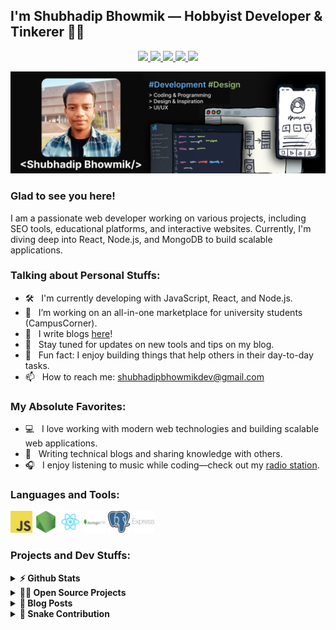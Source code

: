 ## I'm Shubhadip Bhowmik — Hobbyist Developer & Tinkerer 👨‍💻

<div align="center">
  <a href="https://shubhadipbhowmik.vercel.app/?ref=github-profile-readme-badge">
    <img src="https://img.shields.io/badge/-shubhadipbhowmik-3b5998?style=flat&logo=google-chrome&logoColor=white" />
  </a>
  <a href="https://linkedin.com/in/subhadipbhowmik">
    <img src="https://img.shields.io/badge/-@subhadipbhowmik-0e76a8?style=flat&logo=Linkedin&logoColor=white" />
  </a>
  <a href="https://twitter.com/myselfshubhadip">
    <img src="https://img.shields.io/twitter/follow/myselfshubhadip" />
  </a>
  <a href="https://github.com/subhadipbhowmik">
    <img src="https://img.shields.io/github/followers/subhadipbhowmik?label=Follow&style=social" />
  </a>
  <img src="https://visitor-badge.laobi.icu/badge?page_id=subhadipbhowmik.visitor-badge&color=0088cc" />
</div>

![snake](./assets/shubhadip-bhowmik-banner.jpg)

### Glad to see you here!

I am a passionate web developer working on various projects, including SEO tools, educational platforms, and interactive websites. Currently, I'm diving deep into React, Node.js, and MongoDB to build scalable applications.

### Talking about Personal Stuffs:

- 🛠 &nbsp; I'm currently developing with JavaScript, React, and Node.js.
- 🚀 &nbsp; I’m working on an all-in-one marketplace for university students (CampusCorner).
- 💬 &nbsp; I write blogs [here](https://shubhadipbhowmik.vercel.app/blog/?ref=github-profile-readme)!
- 📰 &nbsp; Stay tuned for updates on new tools and tips on my blog.
- 👾 &nbsp; Fun fact: I enjoy building things that help others in their day-to-day tasks.
- 📫 &nbsp; How to reach me: shubhadipbhowmikdev@gmail.com

### My Absolute Favorites:

- 💻 &nbsp; I love working with modern web technologies and building scalable web applications.
- 📰 &nbsp; Writing technical blogs and sharing knowledge with others.
- 🎧 &nbsp; I enjoy listening to music while coding—check out my [radio station](https://freecodecampradio.com).

### Languages and Tools:

<code><img height="35" src="https://raw.githubusercontent.com/github/explore/80688e429a7d4ef2fca1e82350fe8e3517d3494d/topics/javascript/javascript.png" alt="javascript"></code>
<code><img height="35" src="https://raw.githubusercontent.com/github/explore/80688e429a7d4ef2fca1e82350fe8e3517d3494d/topics/nodejs/nodejs.png" alt="nodejs"></code>
<code><img height="35" src="https://raw.githubusercontent.com/github/explore/80688e429a7d4ef2fca1e82350fe8e3517d3494d/topics/react/react.png" alt="react"></code>
<code><img height="35" src="https://raw.githubusercontent.com/github/explore/80688e429a7d4ef2fca1e82350fe8e3517d3494d/topics/mongodb/mongodb.png" alt="mongodb"></code>
<code><img height="35" src="https://raw.githubusercontent.com/github/explore/80688e429a7d4ef2fca1e82350fe8e3517d3494d/topics/postgresql/postgresql.png" alt="postgresql"></code>
<code><img height="35" src="https://raw.githubusercontent.com/github/explore/80688e429a7d4ef2fca1e82350fe8e3517d3494d/topics/express/express.png" alt="express"></code>

### Projects and Dev Stuffs:

<details>	
  <summary><b>⚡ Github Stats</b></summary>

  <img height="170em" src="https://grs-akash.vercel.app/api?username=subhadipbhowmik&show_icons=false&hide_border=true&count_private=true&show_icons=true&theme=radical&rank_icon=percentile" />
  <img height="170em" src="https://grs-akash.vercel.app/api/top-langs/?username=subhadipbhowmik&hide=html,Jupyter%20Notebook&show_icons=true&hide_border=true&layout=compact&langs_count=8&theme=radical" />
</details>

<details>
  <summary><b>🧑‍🚀 Open Source Projects</b></summary>

  <br />

| 💻 Projects                                                                             | 🌟 Stars                                                                                                                           | 🍴 Forks                                                                                                                           | 🐛 Issues                                                                                                          | 🔔 Pull Requests                                                                                                             | 👨‍💻 Language                                                                                                                 |
| --------------------------------------------------------------------------------------- | ---------------------------------------------------------------------------------------------------------------------------------- | ---------------------------------------------------------------------------------------------------------------------------------- | ------------------------------------------------------------------------------------------------------------------ | ---------------------------------------------------------------------------------------------------------------------------- | --------------------------------------------------------------------------------------------------------------------------- |
| [🔧 OptiSEO](https://github.com/subhadipbhowmik/optiseo)                                | ![Stars](https://img.shields.io/github/stars/subhadipbhowmik/optiseo?style=flat-square&labelColor=343b41)                          | ![Forks](https://img.shields.io/github/forks/subhadipbhowmik/optiseo?style=flat-square&labelColor=343b41)                          | ![Issues](https://img.shields.io/github/issues/subhadipbhowmik/optiseo?style=flat-square)                          | ![Pull Requests](https://img.shields.io/github/issues-pr/subhadipbhowmik/optiseo?style=flat-square)                          | ![Language](https://img.shields.io/github/languages/top/subhadipbhowmik/optiseo?style=flat-square)                          |
| [📍 Campus Corner](https://github.com/subhadipbhowmik/campus-corner)                    | ![Stars](https://img.shields.io/github/stars/subhadipbhowmik/campus-corner?style=flat-square&labelColor=343b41)                    | ![Forks](https://img.shields.io/github/forks/subhadipbhowmik/campus-corner?style=flat-square&labelColor=343b41)                    | ![Issues](https://img.shields.io/github/issues/subhadipbhowmik/campus-corner?style=flat-square)                    | ![Pull Requests](https://img.shields.io/github/issues-pr/subhadipbhowmik/campus-corner?style=flat-square)                    | ![Language](https://img.shields.io/github/languages/top/subhadipbhowmik/campus-corner?style=flat-square)                    |
| [🧬 BioBranch](https://github.com/subhadipbhowmik/bio-branch)                           | ![Stars](https://img.shields.io/github/stars/subhadipbhowmik/bio-branch?style=flat-square&labelColor=343b41)                       | ![Forks](https://img.shields.io/github/forks/subhadipbhowmik/bio-branch?style=flat-square&labelColor=343b41)                       | ![Issues](https://img.shields.io/github/issues/subhadipbhowmik/bio-branch?style=flat-square)                       | ![Pull Requests](https://img.shields.io/github/issues-pr/subhadipbhowmik/bio-branch?style=flat-square)                       | ![Language](https://img.shields.io/github/languages/top/subhadipbhowmik/bio-branch?style=flat-square)                       |
| [💻 30 Days of C++](https://github.com/subhadipbhowmik/30-Days-Of-CPP)                  | ![Stars](https://img.shields.io/github/stars/subhadipbhowmik/30-Days-Of-CPP?style=flat-square&labelColor=343b41)                   | ![Forks](https://img.shields.io/github/forks/subhadipbhowmik/30-Days-Of-CPP?style=flat-square&labelColor=343b41)                   | ![Issues](https://img.shields.io/github/issues/subhadipbhowmik/30-Days-Of-CPP?style=flat-square)                   | ![Pull Requests](https://img.shields.io/github/issues-pr/subhadipbhowmik/30-Days-Of-CPP?style=flat-square)                   | ![Language](https://img.shields.io/github/languages/top/subhadipbhowmik/30-Days-Of-CPP?style=flat-square)                   |
| [📑 Contento](https://github.com/subhadipbhowmik/contento)                              | ![Stars](https://img.shields.io/github/stars/subhadipbhowmik/contento?style=flat-square&labelColor=343b41)                         | ![Forks](https://img.shields.io/github/forks/subhadipbhowmik/contento?style=flat-square&labelColor=343b41)                         | ![Issues](https://img.shields.io/github/issues/subhadipbhowmik/contento?style=flat-square)                         | ![Pull Requests](https://img.shields.io/github/issues-pr/subhadipbhowmik/contento?style=flat-square)                         | ![Language](https://img.shields.io/github/languages/top/subhadipbhowmik/contento?style=flat-square)                         |
| [🎓 CU Calculator](https://github.com/subhadipbhowmik/chandigarh-university-calculator) | ![Stars](https://img.shields.io/github/stars/subhadipbhowmik/chandigarh-university-calculator?style=flat-square&labelColor=343b41) | ![Forks](https://img.shields.io/github/forks/subhadipbhowmik/chandigarh-university-calculator?style=flat-square&labelColor=343b41) | ![Issues](https://img.shields.io/github/issues/subhadipbhowmik/chandigarh-university-calculator?style=flat-square) | ![Pull Requests](https://img.shields.io/github/issues-pr/subhadipbhowmik/chandigarh-university-calculator?style=flat-square) | ![Language](https://img.shields.io/github/languages/top/subhadipbhowmik/chandigarh-university-calculator?style=flat-square) |

</details>

<details>
  <summary><b>📝 Blog Posts</b></summary>

  <!-- BLOG-POST-LIST:START -->
- [Top Best Online Radio Stations for Programmers](https://shubhadipbhowmik.vercel.app/blog/top-best-online-radio-station-for-programmers/)
 - [5 Strategies to Learn Better and Faster as a Software Engineer](https://shubhadipbhowmik.vercel.app/blog/5-strategies-to-learn-better-and-faster-as-a-software-engineer/)
 - [How to Integrate Cal.com in Next.js: A Complete Guide](https://shubhadipbhowmik.vercel.app/blog/how-to-integrate-cal-com-in-nextjs-complete-guide/)
 - [20 Tricky Truthy and Falsy Values in JavaScript with Solutions](https://shubhadipbhowmik.vercel.app/blog/20-tricky-javascript-truthy-and-falsy-values-with-solutions-for-beginners-and-advanced-developers/)
 - [21 Lessons I Learned at 21: Reflections on Growth and Self-Discovery](https://shubhadipbhowmik.vercel.app/blog/21-lessons-at-21-self-discovery-shubhadip-bhowmik/)
 - [PhonePe Payment Gateway Integration using React, Node, Express](https://shubhadipbhowmik.vercel.app/blog/phonepe-payment-gateway-integration-using-node-js-and-express-js/)
 - [My Experience at the Dussehra Mela in Chandigarh](https://shubhadipbhowmik.vercel.app/blog/my-dusshera-experience-in-chandigarh/)
 - [A Thoughtful and Heartfelt Letter to God Filled with Gratitude](https://shubhadipbhowmik.vercel.app/blog/letter-to-god/)

- [Top Best Online Radio Stations for Programmers](https://shubhadipbhowmik.vercel.app/blog/top-best-online-radio-station-for-programmers/)
 - [5 Strategies to Learn Better and Faster as a Software Engineer](https://shubhadipbhowmik.vercel.app/blog/5-strategies-to-learn-better-and-faster-as-a-software-engineer/)
 - [How to Integrate Cal.com in Next.js: A Complete Guide](https://shubhadipbhowmik.vercel.app/blog/how-to-integrate-cal-com-in-nextjs-complete-guide/)
 - [20 Tricky Truthy and Falsy Values in JavaScript with Solutions](https://shubhadipbhowmik.vercel.app/blog/20-tricky-javascript-truthy-and-falsy-values-with-solutions-for-beginners-and-advanced-developers/)
 - [21 Lessons I Learned at 21: Reflections on Growth and Self-Discovery](https://shubhadipbhowmik.vercel.app/blog/21-lessons-at-21-self-discovery-shubhadip-bhowmik/)
 - [PhonePe Payment Gateway Integration using React, Node, Express](https://shubhadipbhowmik.vercel.app/blog/phonepe-payment-gateway-integration-using-node-js-and-express-js/)
 - [My Experience at the Dussehra Mela in Chandigarh](https://shubhadipbhowmik.vercel.app/blog/my-dusshera-experience-in-chandigarh/)
 - [A Thoughtful and Heartfelt Letter to God Filled with Gratitude](https://shubhadipbhowmik.vercel.app/blog/letter-to-god/)

- [Top Best Online Radio Stations for Programmers](https://shubhadipbhowmik.vercel.app/blog/top-best-online-radio-station-for-programmers/)
 - [5 Strategies to Learn Better and Faster as a Software Engineer](https://shubhadipbhowmik.vercel.app/blog/5-strategies-to-learn-better-and-faster-as-a-software-engineer/)
 - [How to Integrate Cal.com in Next.js: A Complete Guide](https://shubhadipbhowmik.vercel.app/blog/how-to-integrate-cal-com-in-nextjs-complete-guide/)
 - [20 Tricky Truthy and Falsy Values in JavaScript with Solutions](https://shubhadipbhowmik.vercel.app/blog/20-tricky-javascript-truthy-and-falsy-values-with-solutions-for-beginners-and-advanced-developers/)
 - [21 Lessons I Learned at 21: Reflections on Growth and Self-Discovery](https://shubhadipbhowmik.vercel.app/blog/21-lessons-at-21-self-discovery-shubhadip-bhowmik/)
 - [PhonePe Payment Gateway Integration using React, Node, Express](https://shubhadipbhowmik.vercel.app/blog/phonepe-payment-gateway-integration-using-node-js-and-express-js/)
 - [My Experience at the Dussehra Mela in Chandigarh](https://shubhadipbhowmik.vercel.app/blog/my-dusshera-experience-in-chandigarh/)
 - [A Thoughtful and Heartfelt Letter to God Filled with Gratitude](https://shubhadipbhowmik.vercel.app/blog/letter-to-god/)

- [Top Best Online Radio Stations for Programmers](https://shubhadipbhowmik.vercel.app/blog/top-best-online-radio-station-for-programmers/)
 - [5 Strategies to Learn Better and Faster as a Software Engineer](https://shubhadipbhowmik.vercel.app/blog/5-strategies-to-learn-better-and-faster-as-a-software-engineer/)
 - [How to Integrate Cal.com in Next.js: A Complete Guide](https://shubhadipbhowmik.vercel.app/blog/how-to-integrate-cal-com-in-nextjs-complete-guide/)
 - [20 Tricky Truthy and Falsy Values in JavaScript with Solutions](https://shubhadipbhowmik.vercel.app/blog/20-tricky-javascript-truthy-and-falsy-values-with-solutions-for-beginners-and-advanced-developers/)
 - [21 Lessons I Learned at 21: Reflections on Growth and Self-Discovery](https://shubhadipbhowmik.vercel.app/blog/21-lessons-at-21-self-discovery-shubhadip-bhowmik/)
 - [PhonePe Payment Gateway Integration using React, Node, Express](https://shubhadipbhowmik.vercel.app/blog/phonepe-payment-gateway-integration-using-node-js-and-express-js/)
 - [My Experience at the Dussehra Mela in Chandigarh](https://shubhadipbhowmik.vercel.app/blog/my-dusshera-experience-in-chandigarh/)
 - [A Thoughtful and Heartfelt Letter to God Filled with Gratitude](https://shubhadipbhowmik.vercel.app/blog/letter-to-god/)

- [Top Best Online Radio Stations for Programmers](https://shubhadipbhowmik.vercel.app/blog/top-best-online-radio-station-for-programmers/)
 - [5 Strategies to Learn Better and Faster as a Software Engineer](https://shubhadipbhowmik.vercel.app/blog/5-strategies-to-learn-better-and-faster-as-a-software-engineer/)
 - [How to Integrate Cal.com in Next.js: A Complete Guide](https://shubhadipbhowmik.vercel.app/blog/how-to-integrate-cal-com-in-nextjs-complete-guide/)
 - [20 Tricky Truthy and Falsy Values in JavaScript with Solutions](https://shubhadipbhowmik.vercel.app/blog/20-tricky-javascript-truthy-and-falsy-values-with-solutions-for-beginners-and-advanced-developers/)
 - [21 Lessons I Learned at 21: Reflections on Growth and Self-Discovery](https://shubhadipbhowmik.vercel.app/blog/21-lessons-at-21-self-discovery-shubhadip-bhowmik/)
 - [PhonePe Payment Gateway Integration using React, Node, Express](https://shubhadipbhowmik.vercel.app/blog/phonepe-payment-gateway-integration-using-node-js-and-express-js/)
 - [My Experience at the Dussehra Mela in Chandigarh](https://shubhadipbhowmik.vercel.app/blog/my-dusshera-experience-in-chandigarh/)
 - [A Thoughtful and Heartfelt Letter to God Filled with Gratitude](https://shubhadipbhowmik.vercel.app/blog/letter-to-god/)

- [Top Best Online Radio Stations for Programmers](https://shubhadipbhowmik.vercel.app/blog/top-best-online-radio-station-for-programmers/)
 - [5 Strategies to Learn Better and Faster as a Software Engineer](https://shubhadipbhowmik.vercel.app/blog/5-strategies-to-learn-better-and-faster-as-a-software-engineer/)
 - [How to Integrate Cal.com in Next.js: A Complete Guide](https://shubhadipbhowmik.vercel.app/blog/how-to-integrate-cal-com-in-nextjs-complete-guide/)
 - [20 Tricky Truthy and Falsy Values in JavaScript with Solutions](https://shubhadipbhowmik.vercel.app/blog/20-tricky-javascript-truthy-and-falsy-values-with-solutions-for-beginners-and-advanced-developers/)
 - [21 Lessons I Learned at 21: Reflections on Growth and Self-Discovery](https://shubhadipbhowmik.vercel.app/blog/21-lessons-at-21-self-discovery-shubhadip-bhowmik/)
 - [PhonePe Payment Gateway Integration using React, Node, Express](https://shubhadipbhowmik.vercel.app/blog/phonepe-payment-gateway-integration-using-node-js-and-express-js/)
 - [My Experience at the Dussehra Mela in Chandigarh](https://shubhadipbhowmik.vercel.app/blog/my-dusshera-experience-in-chandigarh/)
 - [A Thoughtful and Heartfelt Letter to God Filled with Gratitude](https://shubhadipbhowmik.vercel.app/blog/letter-to-god/)

- [Top Best Online Radio Stations for Programmers](https://shubhadipbhowmik.vercel.app/blog/top-best-online-radio-station-for-programmers/)
 - [5 Strategies to Learn Better and Faster as a Software Engineer](https://shubhadipbhowmik.vercel.app/blog/5-strategies-to-learn-better-and-faster-as-a-software-engineer/)
 - [How to Integrate Cal.com in Next.js: A Complete Guide](https://shubhadipbhowmik.vercel.app/blog/how-to-integrate-cal-com-in-nextjs-complete-guide/)
 - [20 Tricky Truthy and Falsy Values in JavaScript with Solutions](https://shubhadipbhowmik.vercel.app/blog/20-tricky-javascript-truthy-and-falsy-values-with-solutions-for-beginners-and-advanced-developers/)
 - [21 Lessons I Learned at 21: Reflections on Growth and Self-Discovery](https://shubhadipbhowmik.vercel.app/blog/21-lessons-at-21-self-discovery-shubhadip-bhowmik/)
 - [PhonePe Payment Gateway Integration using React, Node, Express](https://shubhadipbhowmik.vercel.app/blog/phonepe-payment-gateway-integration-using-node-js-and-express-js/)
 - [My Experience at the Dussehra Mela in Chandigarh](https://shubhadipbhowmik.vercel.app/blog/my-dusshera-experience-in-chandigarh/)
 - [A Thoughtful and Heartfelt Letter to God Filled with Gratitude](https://shubhadipbhowmik.vercel.app/blog/letter-to-god/)

- [Top Best Online Radio Stations for Programmers](https://shubhadipbhowmik.vercel.app/blog/top-best-online-radio-station-for-programmers/)
 - [5 Strategies to Learn Better and Faster as a Software Engineer](https://shubhadipbhowmik.vercel.app/blog/5-strategies-to-learn-better-and-faster-as-a-software-engineer/)
 - [How to Integrate Cal.com in Next.js: A Complete Guide](https://shubhadipbhowmik.vercel.app/blog/how-to-integrate-cal-com-in-nextjs-complete-guide/)
 - [20 Tricky Truthy and Falsy Values in JavaScript with Solutions](https://shubhadipbhowmik.vercel.app/blog/20-tricky-javascript-truthy-and-falsy-values-with-solutions-for-beginners-and-advanced-developers/)
 - [21 Lessons I Learned at 21: Reflections on Growth and Self-Discovery](https://shubhadipbhowmik.vercel.app/blog/21-lessons-at-21-self-discovery-shubhadip-bhowmik/)
 - [PhonePe Payment Gateway Integration using React, Node, Express](https://shubhadipbhowmik.vercel.app/blog/phonepe-payment-gateway-integration-using-node-js-and-express-js/)
 - [My Experience at the Dussehra Mela in Chandigarh](https://shubhadipbhowmik.vercel.app/blog/my-dusshera-experience-in-chandigarh/)
 - [A Thoughtful and Heartfelt Letter to God Filled with Gratitude](https://shubhadipbhowmik.vercel.app/blog/letter-to-god/)

- [Top Best Online Radio Stations for Programmers](https://shubhadipbhowmik.vercel.app/blog/top-best-online-radio-station-for-programmers/)
 - [5 Strategies to Learn Better and Faster as a Software Engineer](https://shubhadipbhowmik.vercel.app/blog/5-strategies-to-learn-better-and-faster-as-a-software-engineer/)
 - [How to Integrate Cal.com in Next.js: A Complete Guide](https://shubhadipbhowmik.vercel.app/blog/how-to-integrate-cal-com-in-nextjs-complete-guide/)
 - [20 Tricky Truthy and Falsy Values in JavaScript with Solutions](https://shubhadipbhowmik.vercel.app/blog/20-tricky-javascript-truthy-and-falsy-values-with-solutions-for-beginners-and-advanced-developers/)
 - [21 Lessons I Learned at 21: Reflections on Growth and Self-Discovery](https://shubhadipbhowmik.vercel.app/blog/21-lessons-at-21-self-discovery-shubhadip-bhowmik/)
 - [PhonePe Payment Gateway Integration using React, Node, Express](https://shubhadipbhowmik.vercel.app/blog/phonepe-payment-gateway-integration-using-node-js-and-express-js/)
 - [My Experience at the Dussehra Mela in Chandigarh](https://shubhadipbhowmik.vercel.app/blog/my-dusshera-experience-in-chandigarh/)
 - [A Thoughtful and Heartfelt Letter to God Filled with Gratitude](https://shubhadipbhowmik.vercel.app/blog/letter-to-god/)

- [Top Best Online Radio Stations for Programmers](https://shubhadipbhowmik.vercel.app/blog/top-best-online-radio-station-for-programmers/)
 - [5 Strategies to Learn Better and Faster as a Software Engineer](https://shubhadipbhowmik.vercel.app/blog/5-strategies-to-learn-better-and-faster-as-a-software-engineer/)
 - [How to Integrate Cal.com in Next.js: A Complete Guide](https://shubhadipbhowmik.vercel.app/blog/how-to-integrate-cal-com-in-nextjs-complete-guide/)
 - [20 Tricky Truthy and Falsy Values in JavaScript with Solutions](https://shubhadipbhowmik.vercel.app/blog/20-tricky-javascript-truthy-and-falsy-values-with-solutions-for-beginners-and-advanced-developers/)
 - [21 Lessons I Learned at 21: Reflections on Growth and Self-Discovery](https://shubhadipbhowmik.vercel.app/blog/21-lessons-at-21-self-discovery-shubhadip-bhowmik/)
 - [PhonePe Payment Gateway Integration using React, Node, Express](https://shubhadipbhowmik.vercel.app/blog/phonepe-payment-gateway-integration-using-node-js-and-express-js/)
 - [My Experience at the Dussehra Mela in Chandigarh](https://shubhadipbhowmik.vercel.app/blog/my-dusshera-experience-in-chandigarh/)
 - [A Thoughtful and Heartfelt Letter to God Filled with Gratitude](https://shubhadipbhowmik.vercel.app/blog/letter-to-god/)

- [Top Best Online Radio Stations for Programmers](https://shubhadipbhowmik.vercel.app/blog/top-best-online-radio-station-for-programmers/)
 - [5 Strategies to Learn Better and Faster as a Software Engineer](https://shubhadipbhowmik.vercel.app/blog/5-strategies-to-learn-better-and-faster-as-a-software-engineer/)
 - [How to Integrate Cal.com in Next.js: A Complete Guide](https://shubhadipbhowmik.vercel.app/blog/how-to-integrate-cal-com-in-nextjs-complete-guide/)
 - [20 Tricky Truthy and Falsy Values in JavaScript with Solutions](https://shubhadipbhowmik.vercel.app/blog/20-tricky-javascript-truthy-and-falsy-values-with-solutions-for-beginners-and-advanced-developers/)
 - [21 Lessons I Learned at 21: Reflections on Growth and Self-Discovery](https://shubhadipbhowmik.vercel.app/blog/21-lessons-at-21-self-discovery-shubhadip-bhowmik/)
 - [PhonePe Payment Gateway Integration using React, Node, Express](https://shubhadipbhowmik.vercel.app/blog/phonepe-payment-gateway-integration-using-node-js-and-express-js/)
 - [My Experience at the Dussehra Mela in Chandigarh](https://shubhadipbhowmik.vercel.app/blog/my-dusshera-experience-in-chandigarh/)
 - [A Thoughtful and Heartfelt Letter to God Filled with Gratitude](https://shubhadipbhowmik.vercel.app/blog/letter-to-god/)

- [Top Best Online Radio Stations for Programmers](https://shubhadipbhowmik.vercel.app/blog/top-best-online-radio-station-for-programmers/)
 - [5 Strategies to Learn Better and Faster as a Software Engineer](https://shubhadipbhowmik.vercel.app/blog/5-strategies-to-learn-better-and-faster-as-a-software-engineer/)
 - [How to Integrate Cal.com in Next.js: A Complete Guide](https://shubhadipbhowmik.vercel.app/blog/how-to-integrate-cal-com-in-nextjs-complete-guide/)
 - [20 Tricky Truthy and Falsy Values in JavaScript with Solutions](https://shubhadipbhowmik.vercel.app/blog/20-tricky-javascript-truthy-and-falsy-values-with-solutions-for-beginners-and-advanced-developers/)
 - [21 Lessons I Learned at 21: Reflections on Growth and Self-Discovery](https://shubhadipbhowmik.vercel.app/blog/21-lessons-at-21-self-discovery-shubhadip-bhowmik/)
 - [PhonePe Payment Gateway Integration using React, Node, Express](https://shubhadipbhowmik.vercel.app/blog/phonepe-payment-gateway-integration-using-node-js-and-express-js/)
 - [My Experience at the Dussehra Mela in Chandigarh](https://shubhadipbhowmik.vercel.app/blog/my-dusshera-experience-in-chandigarh/)
 - [A Thoughtful and Heartfelt Letter to God Filled with Gratitude](https://shubhadipbhowmik.vercel.app/blog/letter-to-god/)

- [Top Best Online Radio Stations for Programmers](https://shubhadipbhowmik.vercel.app/blog/top-best-online-radio-station-for-programmers/)
 - [5 Strategies to Learn Better and Faster as a Software Engineer](https://shubhadipbhowmik.vercel.app/blog/5-strategies-to-learn-better-and-faster-as-a-software-engineer/)
 - [How to Integrate Cal.com in Next.js: A Complete Guide](https://shubhadipbhowmik.vercel.app/blog/how-to-integrate-cal-com-in-nextjs-complete-guide/)
 - [20 Tricky Truthy and Falsy Values in JavaScript with Solutions](https://shubhadipbhowmik.vercel.app/blog/20-tricky-javascript-truthy-and-falsy-values-with-solutions-for-beginners-and-advanced-developers/)
 - [21 Lessons I Learned at 21: Reflections on Growth and Self-Discovery](https://shubhadipbhowmik.vercel.app/blog/21-lessons-at-21-self-discovery-shubhadip-bhowmik/)
 - [PhonePe Payment Gateway Integration using React, Node, Express](https://shubhadipbhowmik.vercel.app/blog/phonepe-payment-gateway-integration-using-node-js-and-express-js/)
 - [My Experience at the Dussehra Mela in Chandigarh](https://shubhadipbhowmik.vercel.app/blog/my-dusshera-experience-in-chandigarh/)
 - [A Thoughtful and Heartfelt Letter to God Filled with Gratitude](https://shubhadipbhowmik.vercel.app/blog/letter-to-god/)

- [Top Best Online Radio Stations for Programmers](https://shubhadipbhowmik.vercel.app/blog/top-best-online-radio-station-for-programmers/)
 - [5 Strategies to Learn Better and Faster as a Software Engineer](https://shubhadipbhowmik.vercel.app/blog/5-strategies-to-learn-better-and-faster-as-a-software-engineer/)
 - [How to Integrate Cal.com in Next.js: A Complete Guide](https://shubhadipbhowmik.vercel.app/blog/how-to-integrate-cal-com-in-nextjs-complete-guide/)
 - [20 Tricky Truthy and Falsy Values in JavaScript with Solutions](https://shubhadipbhowmik.vercel.app/blog/20-tricky-javascript-truthy-and-falsy-values-with-solutions-for-beginners-and-advanced-developers/)
 - [21 Lessons I Learned at 21: Reflections on Growth and Self-Discovery](https://shubhadipbhowmik.vercel.app/blog/21-lessons-at-21-self-discovery-shubhadip-bhowmik/)
 - [PhonePe Payment Gateway Integration using React, Node, Express](https://shubhadipbhowmik.vercel.app/blog/phonepe-payment-gateway-integration-using-node-js-and-express-js/)
 - [My Experience at the Dussehra Mela in Chandigarh](https://shubhadipbhowmik.vercel.app/blog/my-dusshera-experience-in-chandigarh/)
 - [A Thoughtful and Heartfelt Letter to God Filled with Gratitude](https://shubhadipbhowmik.vercel.app/blog/letter-to-god/)

- [Top Best Online Radio Stations for Programmers](https://shubhadipbhowmik.vercel.app/blog/top-best-online-radio-station-for-programmers/)
 - [5 Strategies to Learn Better and Faster as a Software Engineer](https://shubhadipbhowmik.vercel.app/blog/5-strategies-to-learn-better-and-faster-as-a-software-engineer/)
 - [How to Integrate Cal.com in Next.js: A Complete Guide](https://shubhadipbhowmik.vercel.app/blog/how-to-integrate-cal-com-in-nextjs-complete-guide/)
 - [20 Tricky Truthy and Falsy Values in JavaScript with Solutions](https://shubhadipbhowmik.vercel.app/blog/20-tricky-javascript-truthy-and-falsy-values-with-solutions-for-beginners-and-advanced-developers/)
 - [21 Lessons I Learned at 21: Reflections on Growth and Self-Discovery](https://shubhadipbhowmik.vercel.app/blog/21-lessons-at-21-self-discovery-shubhadip-bhowmik/)
 - [PhonePe Payment Gateway Integration using React, Node, Express](https://shubhadipbhowmik.vercel.app/blog/phonepe-payment-gateway-integration-using-node-js-and-express-js/)
 - [My Experience at the Dussehra Mela in Chandigarh](https://shubhadipbhowmik.vercel.app/blog/my-dusshera-experience-in-chandigarh/)
 - [A Thoughtful and Heartfelt Letter to God Filled with Gratitude](https://shubhadipbhowmik.vercel.app/blog/letter-to-god/)

- [Top Best Online Radio Stations for Programmers](https://shubhadipbhowmik.vercel.app/blog/top-best-online-radio-station-for-programmers/)
 - [5 Strategies to Learn Better and Faster as a Software Engineer](https://shubhadipbhowmik.vercel.app/blog/5-strategies-to-learn-better-and-faster-as-a-software-engineer/)
 - [How to Integrate Cal.com in Next.js: A Complete Guide](https://shubhadipbhowmik.vercel.app/blog/how-to-integrate-cal-com-in-nextjs-complete-guide/)
 - [20 Tricky Truthy and Falsy Values in JavaScript with Solutions](https://shubhadipbhowmik.vercel.app/blog/20-tricky-javascript-truthy-and-falsy-values-with-solutions-for-beginners-and-advanced-developers/)
 - [21 Lessons I Learned at 21: Reflections on Growth and Self-Discovery](https://shubhadipbhowmik.vercel.app/blog/21-lessons-at-21-self-discovery-shubhadip-bhowmik/)
 - [PhonePe Payment Gateway Integration using React, Node, Express](https://shubhadipbhowmik.vercel.app/blog/phonepe-payment-gateway-integration-using-node-js-and-express-js/)
 - [My Experience at the Dussehra Mela in Chandigarh](https://shubhadipbhowmik.vercel.app/blog/my-dusshera-experience-in-chandigarh/)
 - [A Thoughtful and Heartfelt Letter to God Filled with Gratitude](https://shubhadipbhowmik.vercel.app/blog/letter-to-god/)

- [Top Best Online Radio Stations for Programmers](https://shubhadipbhowmik.vercel.app/blog/top-best-online-radio-station-for-programmers/)
 - [5 Strategies to Learn Better and Faster as a Software Engineer](https://shubhadipbhowmik.vercel.app/blog/5-strategies-to-learn-better-and-faster-as-a-software-engineer/)
 - [How to Integrate Cal.com in Next.js: A Complete Guide](https://shubhadipbhowmik.vercel.app/blog/how-to-integrate-cal-com-in-nextjs-complete-guide/)
 - [20 Tricky Truthy and Falsy Values in JavaScript with Solutions](https://shubhadipbhowmik.vercel.app/blog/20-tricky-javascript-truthy-and-falsy-values-with-solutions-for-beginners-and-advanced-developers/)
 - [21 Lessons I Learned at 21: Reflections on Growth and Self-Discovery](https://shubhadipbhowmik.vercel.app/blog/21-lessons-at-21-self-discovery-shubhadip-bhowmik/)
 - [PhonePe Payment Gateway Integration using React, Node, Express](https://shubhadipbhowmik.vercel.app/blog/phonepe-payment-gateway-integration-using-node-js-and-express-js/)
 - [My Experience at the Dussehra Mela in Chandigarh](https://shubhadipbhowmik.vercel.app/blog/my-dusshera-experience-in-chandigarh/)
 - [A Thoughtful and Heartfelt Letter to God Filled with Gratitude](https://shubhadipbhowmik.vercel.app/blog/letter-to-god/)

- [Top Best Online Radio Stations for Programmers](https://shubhadipbhowmik.vercel.app/blog/top-best-online-radio-station-for-programmers/)
 - [5 Strategies to Learn Better and Faster as a Software Engineer](https://shubhadipbhowmik.vercel.app/blog/5-strategies-to-learn-better-and-faster-as-a-software-engineer/)
 - [How to Integrate Cal.com in Next.js: A Complete Guide](https://shubhadipbhowmik.vercel.app/blog/how-to-integrate-cal-com-in-nextjs-complete-guide/)
 - [20 Tricky Truthy and Falsy Values in JavaScript with Solutions](https://shubhadipbhowmik.vercel.app/blog/20-tricky-javascript-truthy-and-falsy-values-with-solutions-for-beginners-and-advanced-developers/)
 - [21 Lessons I Learned at 21: Reflections on Growth and Self-Discovery](https://shubhadipbhowmik.vercel.app/blog/21-lessons-at-21-self-discovery-shubhadip-bhowmik/)
 - [PhonePe Payment Gateway Integration using React, Node, Express](https://shubhadipbhowmik.vercel.app/blog/phonepe-payment-gateway-integration-using-node-js-and-express-js/)
 - [My Experience at the Dussehra Mela in Chandigarh](https://shubhadipbhowmik.vercel.app/blog/my-dusshera-experience-in-chandigarh/)
 - [A Thoughtful and Heartfelt Letter to God Filled with Gratitude](https://shubhadipbhowmik.vercel.app/blog/letter-to-god/)

- [Top Best Online Radio Stations for Programmers](https://shubhadipbhowmik.vercel.app/blog/top-best-online-radio-station-for-programmers/)
 - [5 Strategies to Learn Better and Faster as a Software Engineer](https://shubhadipbhowmik.vercel.app/blog/5-strategies-to-learn-better-and-faster-as-a-software-engineer/)
 - [How to Integrate Cal.com in Next.js: A Complete Guide](https://shubhadipbhowmik.vercel.app/blog/how-to-integrate-cal-com-in-nextjs-complete-guide/)
 - [20 Tricky Truthy and Falsy Values in JavaScript with Solutions](https://shubhadipbhowmik.vercel.app/blog/20-tricky-javascript-truthy-and-falsy-values-with-solutions-for-beginners-and-advanced-developers/)
 - [21 Lessons I Learned at 21: Reflections on Growth and Self-Discovery](https://shubhadipbhowmik.vercel.app/blog/21-lessons-at-21-self-discovery-shubhadip-bhowmik/)
 - [PhonePe Payment Gateway Integration using React, Node, Express](https://shubhadipbhowmik.vercel.app/blog/phonepe-payment-gateway-integration-using-node-js-and-express-js/)
 - [My Experience at the Dussehra Mela in Chandigarh](https://shubhadipbhowmik.vercel.app/blog/my-dusshera-experience-in-chandigarh/)
 - [A Thoughtful and Heartfelt Letter to God Filled with Gratitude](https://shubhadipbhowmik.vercel.app/blog/letter-to-god/)

- [Top Best Online Radio Stations for Programmers](https://shubhadipbhowmik.vercel.app/blog/top-best-online-radio-station-for-programmers/)
 - [5 Strategies to Learn Better and Faster as a Software Engineer](https://shubhadipbhowmik.vercel.app/blog/5-strategies-to-learn-better-and-faster-as-a-software-engineer/)
 - [How to Integrate Cal.com in Next.js: A Complete Guide](https://shubhadipbhowmik.vercel.app/blog/how-to-integrate-cal-com-in-nextjs-complete-guide/)
 - [20 Tricky Truthy and Falsy Values in JavaScript with Solutions](https://shubhadipbhowmik.vercel.app/blog/20-tricky-javascript-truthy-and-falsy-values-with-solutions-for-beginners-and-advanced-developers/)
 - [21 Lessons I Learned at 21: Reflections on Growth and Self-Discovery](https://shubhadipbhowmik.vercel.app/blog/21-lessons-at-21-self-discovery-shubhadip-bhowmik/)
 - [PhonePe Payment Gateway Integration using React, Node, Express](https://shubhadipbhowmik.vercel.app/blog/phonepe-payment-gateway-integration-using-node-js-and-express-js/)
 - [My Experience at the Dussehra Mela in Chandigarh](https://shubhadipbhowmik.vercel.app/blog/my-dusshera-experience-in-chandigarh/)
 - [A Thoughtful and Heartfelt Letter to God Filled with Gratitude](https://shubhadipbhowmik.vercel.app/blog/letter-to-god/)

- [Top Best Online Radio Stations for Programmers](https://shubhadipbhowmik.vercel.app/blog/top-best-online-radio-station-for-programmers/)
 - [5 Strategies to Learn Better and Faster as a Software Engineer](https://shubhadipbhowmik.vercel.app/blog/5-strategies-to-learn-better-and-faster-as-a-software-engineer/)
 - [20 Tricky Truthy and Falsy Values in JavaScript with Solutions](https://shubhadipbhowmik.vercel.app/blog/20-tricky-javascript-truthy-and-falsy-values-with-solutions-for-beginners-and-advanced-developers/)
 - [21 Lessons I Learned at 21: Reflections on Growth and Self-Discovery](https://shubhadipbhowmik.vercel.app/blog/21-lessons-at-21-self-discovery-shubhadip-bhowmik/)
 - [PhonePe Payment Gateway Integration using React, Node, Express](https://shubhadipbhowmik.vercel.app/blog/phonepe-payment-gateway-integration-using-node-js-and-express-js/)
 - [My Experience at the Dussehra Mela in Chandigarh](https://shubhadipbhowmik.vercel.app/blog/my-dusshera-experience-in-chandigarh/)
 - [A Thoughtful and Heartfelt Letter to God Filled with Gratitude](https://shubhadipbhowmik.vercel.app/blog/letter-to-god/)
 - [Read More](https://shubhadipbhowmik.vercel.app/blog/how-to-integrate-cal-com-in-nextjs-complete-guide/)

- [Top Best Online Radio Stations for Programmers](https://shubhadipbhowmik.vercel.app/blog/top-best-online-radio-station-for-programmers/)
 - [5 Strategies to Learn Better and Faster as a Software Engineer](https://shubhadipbhowmik.vercel.app/blog/5-strategies-to-learn-better-and-faster-as-a-software-engineer/)
 - [How to Integrate Cal.com in Next.js: A Complete Guide](https://shubhadipbhowmik.vercel.app/blog/how-to-integrate-cal-com-in-nextjs-complete-guide/)
 - [20 Tricky Truthy and Falsy Values in JavaScript with Solutions](https://shubhadipbhowmik.vercel.app/blog/20-tricky-javascript-truthy-and-falsy-values-with-solutions-for-beginners-and-advanced-developers/)
 - [21 Lessons I Learned at 21: Reflections on Growth and Self-Discovery](https://shubhadipbhowmik.vercel.app/blog/21-lessons-at-21-self-discovery-shubhadip-bhowmik/)
 - [PhonePe Payment Gateway Integration using React, Node, Express](https://shubhadipbhowmik.vercel.app/blog/phonepe-payment-gateway-integration-using-node-js-and-express-js/)
 - [My Experience at the Dussehra Mela in Chandigarh](https://shubhadipbhowmik.vercel.app/blog/my-dusshera-experience-in-chandigarh/)
 - [A Thoughtful and Heartfelt Letter to God Filled with Gratitude](https://shubhadipbhowmik.vercel.app/blog/letter-to-god/)

- [Top Best Online Radio Stations for Programmers](https://shubhadipbhowmik.vercel.app/blog/top-best-online-radio-station-for-programmers/)
 - [5 Strategies to Learn Better and Faster as a Software Engineer](https://shubhadipbhowmik.vercel.app/blog/5-strategies-to-learn-better-and-faster-as-a-software-engineer/)
 - [How to Integrate Cal.com in Next.js: A Complete Guide](https://shubhadipbhowmik.vercel.app/blog/how-to-integrate-cal-com-in-nextjs-complete-guide/)
 - [20 Tricky Truthy and Falsy Values in JavaScript with Solutions](https://shubhadipbhowmik.vercel.app/blog/20-tricky-javascript-truthy-and-falsy-values-with-solutions-for-beginners-and-advanced-developers/)
 - [21 Lessons I Learned at 21: Reflections on Growth and Self-Discovery](https://shubhadipbhowmik.vercel.app/blog/21-lessons-at-21-self-discovery-shubhadip-bhowmik/)
 - [PhonePe Payment Gateway Integration using React, Node, Express](https://shubhadipbhowmik.vercel.app/blog/phonepe-payment-gateway-integration-using-node-js-and-express-js/)
 - [My Experience at the Dussehra Mela in Chandigarh](https://shubhadipbhowmik.vercel.app/blog/my-dusshera-experience-in-chandigarh/)
 - [A Thoughtful and Heartfelt Letter to God Filled with Gratitude](https://shubhadipbhowmik.vercel.app/blog/letter-to-god/)

- [Top Best Online Radio Stations for Programmers](https://shubhadipbhowmik.vercel.app/blog/top-best-online-radio-station-for-programmers/)
 - [5 Strategies to Learn Better and Faster as a Software Engineer](https://shubhadipbhowmik.vercel.app/blog/5-strategies-to-learn-better-and-faster-as-a-software-engineer/)
 - [How to Integrate Cal.com in Next.js: A Complete Guide](https://shubhadipbhowmik.vercel.app/blog/how-to-integrate-cal-com-in-nextjs-complete-guide/)
 - [20 Tricky Truthy and Falsy Values in JavaScript with Solutions](https://shubhadipbhowmik.vercel.app/blog/20-tricky-javascript-truthy-and-falsy-values-with-solutions-for-beginners-and-advanced-developers/)
 - [21 Lessons I Learned at 21: Reflections on Growth and Self-Discovery](https://shubhadipbhowmik.vercel.app/blog/21-lessons-at-21-self-discovery-shubhadip-bhowmik/)
 - [PhonePe Payment Gateway Integration using React, Node, Express](https://shubhadipbhowmik.vercel.app/blog/phonepe-payment-gateway-integration-using-node-js-and-express-js/)
 - [My Experience at the Dussehra Mela in Chandigarh](https://shubhadipbhowmik.vercel.app/blog/my-dusshera-experience-in-chandigarh/)
 - [A Thoughtful and Heartfelt Letter to God Filled with Gratitude](https://shubhadipbhowmik.vercel.app/blog/letter-to-god/)

- [Top Best Online Radio Stations for Programmers](https://shubhadipbhowmik.vercel.app/blog/top-best-online-radio-station-for-programmers/)
 - [5 Strategies to Learn Better and Faster as a Software Engineer](https://shubhadipbhowmik.vercel.app/blog/5-strategies-to-learn-better-and-faster-as-a-software-engineer/)
 - [How to Integrate Cal.com in Next.js: A Complete Guide](https://shubhadipbhowmik.vercel.app/blog/how-to-integrate-cal-com-in-nextjs-complete-guide/)
 - [20 Tricky Truthy and Falsy Values in JavaScript with Solutions](https://shubhadipbhowmik.vercel.app/blog/20-tricky-javascript-truthy-and-falsy-values-with-solutions-for-beginners-and-advanced-developers/)
 - [21 Lessons I Learned at 21: Reflections on Growth and Self-Discovery](https://shubhadipbhowmik.vercel.app/blog/21-lessons-at-21-self-discovery-shubhadip-bhowmik/)
 - [PhonePe Payment Gateway Integration using React, Node, Express](https://shubhadipbhowmik.vercel.app/blog/phonepe-payment-gateway-integration-using-node-js-and-express-js/)
 - [My Experience at the Dussehra Mela in Chandigarh](https://shubhadipbhowmik.vercel.app/blog/my-dusshera-experience-in-chandigarh/)
 - [A Thoughtful and Heartfelt Letter to God Filled with Gratitude](https://shubhadipbhowmik.vercel.app/blog/letter-to-god/)

- [Top Best Online Radio Stations for Programmers](https://shubhadipbhowmik.vercel.app/blog/top-best-online-radio-station-for-programmers/)
 - [5 Strategies to Learn Better and Faster as a Software Engineer](https://shubhadipbhowmik.vercel.app/blog/5-strategies-to-learn-better-and-faster-as-a-software-engineer/)
 - [How to Integrate Cal.com in Next.js: A Complete Guide](https://shubhadipbhowmik.vercel.app/blog/how-to-integrate-cal-com-in-nextjs-complete-guide/)
 - [20 Tricky Truthy and Falsy Values in JavaScript with Solutions](https://shubhadipbhowmik.vercel.app/blog/20-tricky-javascript-truthy-and-falsy-values-with-solutions-for-beginners-and-advanced-developers/)
 - [21 Lessons I Learned at 21: Reflections on Growth and Self-Discovery](https://shubhadipbhowmik.vercel.app/blog/21-lessons-at-21-self-discovery-shubhadip-bhowmik/)
 - [PhonePe Payment Gateway Integration using React, Node, Express](https://shubhadipbhowmik.vercel.app/blog/phonepe-payment-gateway-integration-using-node-js-and-express-js/)
 - [My Experience at the Dussehra Mela in Chandigarh](https://shubhadipbhowmik.vercel.app/blog/my-dusshera-experience-in-chandigarh/)
 - [A Thoughtful and Heartfelt Letter to God Filled with Gratitude](https://shubhadipbhowmik.vercel.app/blog/letter-to-god/)

- [Top Best Online Radio Stations for Programmers](https://shubhadipbhowmik.vercel.app/blog/top-best-online-radio-station-for-programmers/)
 - [5 Strategies to Learn Better and Faster as a Software Engineer](https://shubhadipbhowmik.vercel.app/blog/5-strategies-to-learn-better-and-faster-as-a-software-engineer/)
 - [How to Integrate Cal.com in Next.js: A Complete Guide](https://shubhadipbhowmik.vercel.app/blog/how-to-integrate-cal-com-in-nextjs-complete-guide/)
 - [20 Tricky Truthy and Falsy Values in JavaScript with Solutions](https://shubhadipbhowmik.vercel.app/blog/20-tricky-javascript-truthy-and-falsy-values-with-solutions-for-beginners-and-advanced-developers/)
 - [21 Lessons I Learned at 21: Reflections on Growth and Self-Discovery](https://shubhadipbhowmik.vercel.app/blog/21-lessons-at-21-self-discovery-shubhadip-bhowmik/)
 - [PhonePe Payment Gateway Integration using React, Node, Express](https://shubhadipbhowmik.vercel.app/blog/phonepe-payment-gateway-integration-using-node-js-and-express-js/)
 - [My Experience at the Dussehra Mela in Chandigarh](https://shubhadipbhowmik.vercel.app/blog/my-dusshera-experience-in-chandigarh/)
 - [A Thoughtful and Heartfelt Letter to God Filled with Gratitude](https://shubhadipbhowmik.vercel.app/blog/letter-to-god/)

  <!-- This section will be dynamically updated with the latest blog posts -->
  <!-- BLOG-POST-LIST:END -->

</details>

<details>
  <summary><b>🐍 Snake Contribution</b></summary>
  
![snake](./assets/github-snake.svg)

</details>
